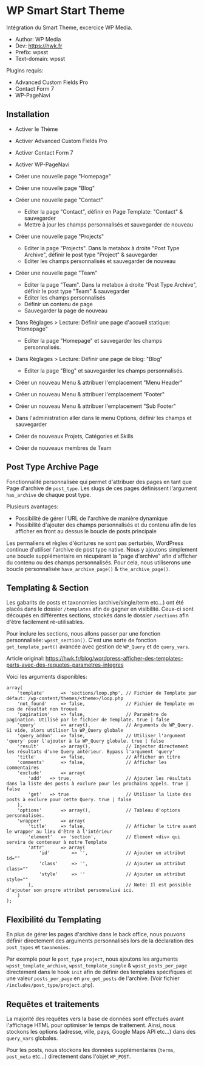 # WP Smart Start Theme

Intégration du Smart Theme, excercice WP Media.

+ Author: WP Media
+ Dev: https://hwk.fr
+ Prefix: wpsst
+ Text-domain: wpsst

Plugins requis:

+ Advanced Custom Fields Pro
+ Contact Form 7
+ WP-PageNavi

## Installation

+ Activer le Thème
+ Activer Advanced Custom Fields Pro
+ Activer Contact Form 7
+ Activer WP-PageNavi

+ Créer une nouvelle page "Homepage"
+ Créer une nouvelle page "Blog"
+ Créer une nouvelle page "Contact"
    + Editer la page "Contact", définir en Page Template: "Contact" & sauvegarder
    + Mettre à jour les champs personnalisés et sauvegarder de nouveau
    
+ Créer une nouvelle page "Projects"
    + Editer la page "Projects". Dans la metabox à droite "Post Type Archive", définir le post type "Project" & sauvegarder
    + Editer les champs personnalisés et sauvegarder de nouveau
+ Créer une nouvelle page "Team"
    + Editer la page "Team". Dans la metabox à droite "Post Type Archive", définir le post type "Team" & sauvegarder
    + Editer les champs personnalisés
    + Définir un contenu de page
    + Sauvegarder la page de nouveau

+ Dans Réglages > Lecture: Définir une page d'accueil statique: "Homepage"
    + Editer la page "Homepage" et sauvegarder les champs personnalisés.
+ Dans Réglages > Lecture: Définir une page de blog: "Blog"
    + Editer la page "Blog" et sauvegarder les champs personnalisés.

+ Créer un nouveau Menu & attribuer l'emplacement "Menu Header"
+ Créer un nouveau Menu & attribuer l'emplacement "Footer"
+ Créer un nouveau Menu & attribuer l'emplacement "Sub Footer"

+ Dans l'administration aller dans le menu Options, définir les champs et sauvegarder

+ Créer de nouveaux Projets, Catégories et Skills
+ Créer de nouveaux membres de Team

## Post Type Archive Page

Fonctionnalité personnalisée qui permet d'attribuer des pages en tant que Page d'archive de `post_type`. Les slugs de ces pages définissent l'argument `has_archive` de chaque post type.

Plusieurs avantages:
+ Possibilité de gérer l'URL de l'archive de manière dynamique
+ Possibilité d'ajouter des champs personnalisés et du contenu afin de les afficher en front au dessus le boucle de posts principale

Les permaliens et règles d'écritures ne sont pas perturbés, WordPress continue d'utiliser l'archive de post type native. Nous y ajoutons simplement une boucle supplémentaire en récupérant la "page d'archive" afin d'afficher du contenu ou des champs personnalisés. Pour cela, nous utiliserons une boucle personnalisée `have_archive_page()` & `the_archive_page()`. 

## Templating & Section

Les gabarits de posts et taxonomies (archive/single/term etc...) ont été placés dans le dossier `/templates` afin de gagner en visibilité. Ceux-ci sont découpés en différentes sections, stockés dans le dossier `/sections` afin d'être facilement ré-utilisables.

Pour inclure les sections, nous allons passer par une fonction personnalisée: `wpsst_section()`. C'est une sorte de fonction `get_template_part()` avancée avec gestion de `WP_Query` et de `query_vars`.

Article original: https://hwk.fr/blog/wordpress-afficher-des-templates-parts-avec-des-requetes-parametres-integres

Voici les arguments disponibles:

```
array(
    'template'      => 'sections/loop.php', // Fichier de Template par défaut: /wp-content/themes/<theme>/loop.php
    'not_found'     => false,               // Fichier de Template en cas de résultat non trouvé
    'pagination'    => false,               // Paramètre de pagination. Utilisé par le fichier de Template. true | false
    'query'         => array(),             // Arguments de WP_Query. Si vide, alors utiliser la WP_Query globale
    'query_addon'   => false,               // Utiliser l'argument 'query' pour l'ajouter à la WP_Query globale. true | false
    'result'        => array(),             // Injecter directement les résultats d'une Query antérieur. Bypass l'argument 'query'
    'title'         => false,               // Afficher un titre
    'comments'      => false,               // Afficher les commentaires
    'exclude'       => array(
        'add'   => true,                    // Ajouter les résultats dans la liste des posts à exclure pour les prochains appels. true | false
        'get'   => true                     // Utiliser la liste des posts à exclure pour cette Query. true | false
    ),
    'options'       => array(),             // Tableau d'options personnalisés.
    'wrapper'       => array(
        'title'     => false,               // Afficher le titre avant le wrapper au lieu d'être à l'intérieur
        'element'   => 'section',           // Element <div> qui servira de conteneur à notre Template
        'attr'      => array(
            'id'        => '',              // Ajouter un attribut id=""
            'class'     => '',              // Ajouter un attribut class=""
            'style'     => ''               // Ajouter un attribut style=""
        ),                                  // Note: Il est possible d'ajouter son propre attribut personnalisé ici.
    )
);
```

## Flexibilité du Templating

En plus de gérer les pages d'archive dans le back office, nous pouvons définir directement des arguments personnalisés lors de la déclaration des `post_types` et `taxonomies`.

Par exemple pour le `post_type` `project`, nous ajoutons les arguments `wpsst_template_archive`, `wpsst_template_single` & `wpsst_posts_per_page` directement dans le hook `init` afin de définir des templates spécifiques et une valeur `posts_per_page` en `pre_get_posts` de l'archive. (Voir fichier `/includes/post_type/project.php`).

## Requêtes et traitements

La majorité des requêtes vers la base de données sont effectués avant l'affichage HTML pour optimiser le temps de traitement. Ainsi, nous stockons les options (adresse, ville, pays, Google Maps API etc...) dans des `query_vars` globales.

Pour les posts, nous stockons les données supplémentaires (`terms`, `post_meta` etc...) directement dans l'objet `WP_POST`.
